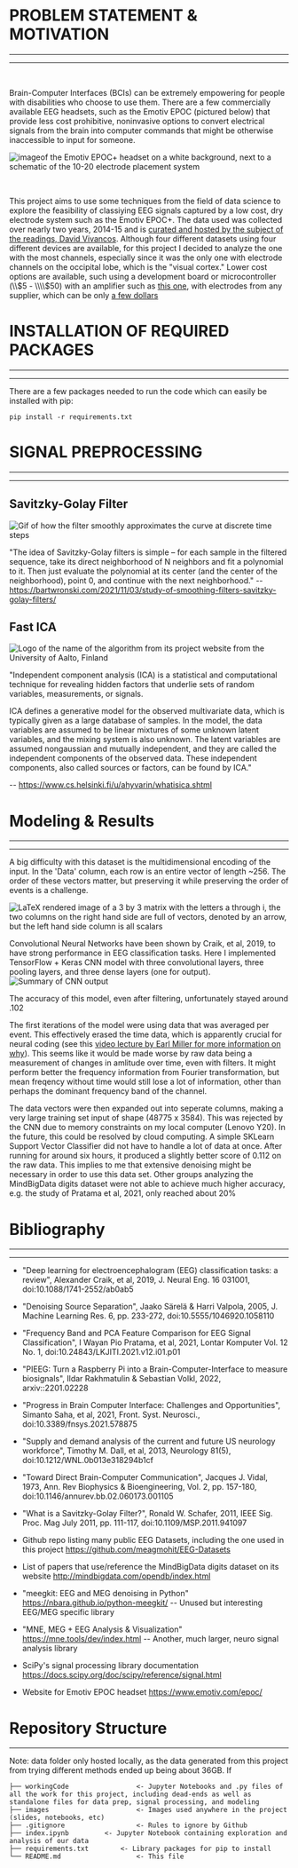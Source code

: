 # PROBLEM STATEMENT & MOTIVATION
-----------------
-----------------

&nbsp;

Brain-Computer Interfaces (BCIs) can be extremely empowering for people with disabilities who choose to use them. There are a few commercially available EEG headsets, such as the Emotiv EPOC (pictured below) that provide less cost prohibitive, noninvasive options to convert electrical signals from the brain into computer commands that might be otherwise inaccessible to input for someone.

![imageof the Emotiv EPOC+ headset on a white background, next to a schematic of the 10-20 electrode placement system](https://d2z0k1elb7rxgj.cloudfront.net/uploads/2018/11/a-Emotiv-EPOC-headset-b-Spatial-mapping-of-the-electrodes-on-the-scalp.jpg)


&nbsp;

This project aims to use some techniques from the field of data science to explore the feasibility of classiying EEG signals captured by a low cost, dry electrode system such as the Emotiv EPOC+. The data used was collected over nearly two years, 2014-15 and is [curated and hosted by the subject of the readings, David Vivancos](http://mindbigdata.com/opendb/index.html). Although four different datasets using four different devices are available, for this project I decided to analyze the one with the most channels, especially since it was the only one with electrode channels on the occipital lobe, which is the \"visual cortex.\" Lower cost options are available, such using a development board or microcontroller (\\\\$5 - \\\\$50) with an amplifier such as [this one](https://biosignals.berndporr.me.uk/#build_your_own_bio-amplifier), with electrodes from any supplier, which can be only [a few dollars](https://www.alibaba.com/product-detail/Colorful-Reusable-Gold-Cup-Electrodes-Cable_1600592681920.html)


# INSTALLATION OF REQUIRED PACKAGES
-----------------
-----------------

There are a few packages needed to run the code which can easily be installed with pip:

```
pip install -r requirements.txt
```

# SIGNAL PREPROCESSING
-----------------
-----------------


## Savitzky-Golay Filter

![Gif of how the filter smoothly approximates the curve at discrete time steps](https://upload.wikimedia.org/wikipedia/commons/8/89/Lissage_sg3_anim.gif)

"The idea of Savitzky-Golay filters is simple – for each sample in the filtered sequence, take its direct neighborhood of N neighbors and fit a polynomial to it. Then just evaluate the polynomial at its center (and the center of the neighborhood), point 0, and continue with the next neighborhood."
-- https://bartwronski.com/2021/11/03/study-of-smoothing-filters-savitzky-golay-filters/

## Fast ICA

![Logo of the name of the algorithm from its project website from the University of Aalto, Finland ](https://research.ics.aalto.fi/ica/fastica/FastICA.gif)

"Independent component analysis (ICA) is a statistical and computational technique for revealing hidden factors that underlie sets of random variables, measurements, or signals.

ICA defines a generative model for the observed multivariate data, which is typically given as a large database of samples. In the model, the data variables are assumed to be linear mixtures of some unknown latent variables, and the mixing system is also unknown. The latent variables are assumed nongaussian and mutually independent, and they are called the independent components of the observed data. These independent components, also called sources or factors, can be found by ICA."

-- https://www.cs.helsinki.fi/u/ahyvarin/whatisica.shtml

# Modeling & Results
-----------------
-----------------

A big difficulty with this dataset is the multidimensional encoding of the input. In the 'Data' column, each row is an entire vector of length ~256. The order of these vectors matter, but preserving it while preserving the order of events is a challenge.

![LaTeX rendered image of a 3 by 3 matrix with the letters a through i, the two columns on the right hand side are full of vectors, denoted by an arrow, but the left hand side column is all scalars](./images/MixedDimMat.png)

Convolutional Neural Networks have been shown by Craik, et al, 2019, to have strong performance in EEG classification tasks. Here I implemented TensorFlow + Keras CNN model with three convolutional layers, three pooling layers, and three dense layers (one for output).
![Summary of CNN output](./images/Model0.png)

The accuracy of this model, even after filtering, unfortunately stayed around .102

The first iterations of the model were using data that was averaged per event. This effectively erased the time data, which is apparently crucial for neural coding (see this [video lecture by Earl Miller for more information on why](https://www.youtube.com/watch?v=Kqyhr9fTUjs)). This seems like it would be made worse by raw data being a measurement of changes in amlitude over time, even with filters. It might perform better the frequency information from Fourier transformation, but mean freqency without time would still lose a lot of information, other than perhaps the dominant frequency band of the channel.

The data vectors were then expanded out into seperate columns, making a very large training set input of shape (48775 x 3584). This was rejected by the CNN due to memory constraints on my local computer (Lenovo Y20). In the future, this could be resolved by cloud computing.
A simple SKLearn Support Vector Classifier did not have to handle a lot of data at once. After running for around six hours, it produced a slightly better score of 0.112 on the raw data. This implies to me that extensive denoising might be necessary in order to use this data set. Other groups analyzing the MindBigData digits dataset were not able to achieve much higher accuracy, e.g. the study of Pratama et al, 2021, only reached about 20% 

# Bibliography
-----------------
-----------------

- "Deep learning for electroencephalogram (EEG) classification tasks: a review", Alexander Craik, et al, 2019, J. Neural Eng. 16 031001, doi:10.1088/1741-2552/ab0ab5

- "Denoising Source Separation", Jaako Särelä & Harri Valpola, 2005, J. Machine Learning Res. 6, pp. 233-272, doi:10.5555/1046920.1058110

- "Frequency Band and PCA Feature Comparison for EEG Signal Classification", I Wayan Pio Pratama, et al, 2021, Lontar Komputer Vol. 12 No. 1, doi:10.24843/LKJITI.2021.v12.i01.p01

- "PIEEG: Turn a Raspberry Pi into a Brain-Computer-Interface to measure biosignals", Ildar Rakhmatulin & Sebastian Volkl, 2022, arxiv::2201.02228

- "Progress in Brain Computer Interface: Challenges and Opportunities", Simanto Saha, et al, 2021, Front. Syst. Neurosci., doi:10.3389/fnsys.2021.578875

- "Supply and demand analysis of the current and future US neurology workforce", Timothy M. Dall, et al, 2013, Neurology 81(5), doi:10.1212/WNL.0b013e318294b1cf

- "Toward Direct Brain-Computer Communication", Jacques J. Vidal, 1973, Ann. Rev Biophysics & Bioengineering, Vol. 2, pp. 157-180, doi:10.1146/annurev.bb.02.060173.001105

- "What is a Savitzky-Golay Filter?", Ronald W. Schafer, 2011, IEEE Sig. Proc. Mag July 2011, pp. 111-117, doi:10.1109/MSP.2011.941097

- Github repo listing many public EEG Datasets, including the one used in this project  https://github.com/meagmohit/EEG-Datasets

- List of papers that use/reference the MindBigData digits dataset on its website http://mindbigdata.com/opendb/index.html

- "meegkit: EEG and MEG denoising in Python" https://nbara.github.io/python-meegkit/ -- Unused but interesting EEG/MEG specific library

- "MNE, MEG + EEG Analysis & Visualization"  https://mne.tools/dev/index.html -- Another, much larger, neuro signal analysis library

- SciPy's signal processing library documentation https://docs.scipy.org/doc/scipy/reference/signal.html

- Website for Emotiv EPOC headset https://www.emotiv.com/epoc/ 


# Repository Structure

-------------------

Note: data folder only hosted locally, as the data generated from this project from trying different methods ended up being about 36GB.
If

```
├── workingCode                 <- Jupyter Notebooks and .py files of all the work for this project, including dead-ends as well as standalone files for data prep, signal processing, and modeling
├── images                      <- Images used anywhere in the project (slides, notebooks, etc)
├── .gitignore                  <- Rules to ignore by Github
├── index.ipynb			<- Jupyter Notebook containing exploration and analysis of our data
├── requirements.txt 		<- Library packages for pip to install
└── README.md                   <- This file

```



